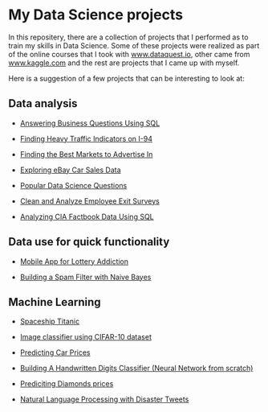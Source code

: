 # My Data Science projects
In this repositery, there are a collection of projects that I performed as to train my skills in Data Science. Some of these projects were realized as part of the online courses that I took with www.dataquest.io, other came from www.kaggle.com and the rest are projects that I came up with myself.

Here is a suggestion of a few projects that can be interesting to look at:

## Data analysis

- [Answering Business Questions Using SQL](https://github.com/Florian-Debieve/datascience_projects/blob/main/Answering%20Business%20Questions%20Using%20SQL.ipynb)

- [Finding Heavy Traffic Indicators on I-94](https://github.com/Florian-Debieve/datascience_projects/blob/main/Finding%20Heavy%20Traffic%20Indicators%20on%20I-94.ipynb)

- [Finding the Best Markets to Advertise In](https://github.com/Florian-Debieve/datascience_projects/blob/main/Finding%20the%20Best%20Markets%20to%20Advertise%20In.ipynb)

- [Exploring eBay Car Sales Data](https://github.com/Florian-Debieve/datascience_projects/blob/main/Exploring%20eBay%20Car%20Sales%20Data.ipynb)

- [Popular Data Science Questions](https://github.com/Florian-Debieve/datascience_projects/blob/main/Popular%20Data%20Science%20Questions.ipynb)

- [Clean and Analyze Employee Exit Surveys](https://github.com/Florian-Debieve/datascience_projects/blob/main/Clean%20and%20Analyze%20Employee%20Exit%20Surveys.ipynb)

- [Analyzing CIA Factbook Data Using SQL](https://github.com/Florian-Debieve/datascience_projects/blob/main/Analyzing%20CIA%20Factbook%20Data%20Using%20SQL.ipynb)

## Data use for quick functionality

- [Mobile App for Lottery Addiction](https://github.com/Florian-Debieve/datascience_projects/blob/main/Mobile%20App%20for%20Lottery%20Addiction.ipynb)

- [Building a Spam Filter with Naive Bayes](https://github.com/Florian-Debieve/datascience_projects/blob/main/Building%20a%20Spam%20Filter%20with%20Naive%20Bayes.ipynb)

## Machine Learning

- [Spaceship Titanic](https://github.com/Florian-Debieve/datascience_projects/blob/main/Spaceship_Titanic.ipynb)

- [Image classifier using CIFAR-10 dataset](https://github.com/Florian-Debieve/datascience_projects/blob/main/cifar_10.ipynb)

- [Predicting Car Prices](https://github.com/Florian-Debieve/datascience_projects/blob/main/Predicting%20Car%20Prices.ipynb)

- [Building A Handwritten Digits Classifier (Neural Network from scratch)](https://github.com/Florian-Debieve/datascience_projects/blob/main/Building%20A%20Handwritten%20Digits%20Classifier.ipynb)

- [Prediciting Diamonds prices](https://github.com/Florian-Debieve/datascience_projects/blob/main/Diamonds.ipynb)

- [Natural Language Processing with Disaster Tweets](https://github.com/Florian-Debieve/datascience_projects/blob/main/Natural%20Language%20Processing%20with%20Disaster%20Tweets.ipynb)

